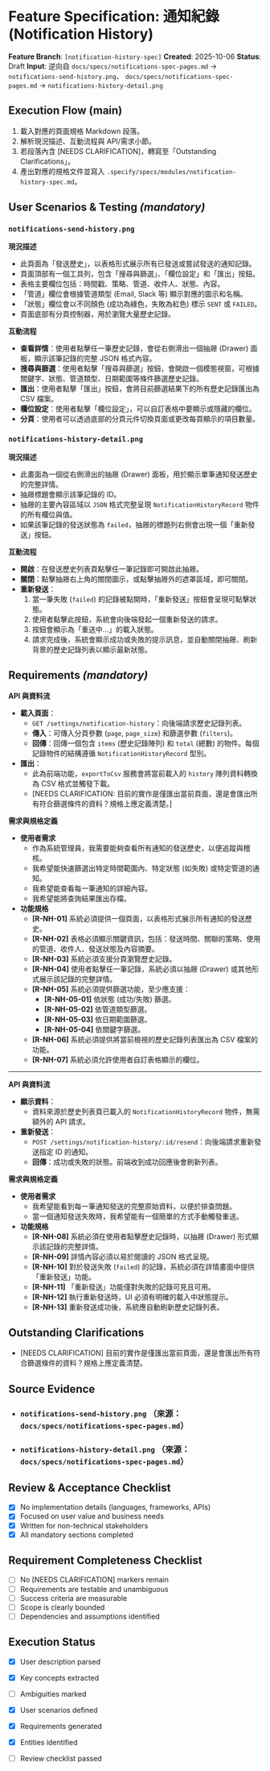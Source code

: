 # Feature Specification: 通知紀錄 (Notification History)

**Feature Branch**: `[notification-history-spec]`
**Created**: 2025-10-06
**Status**: Draft
**Input**: 逆向自 `docs/specs/notifications-spec-pages.md` → ``notifications-send-history.png``、 `docs/specs/notifications-spec-pages.md` → ``notifications-history-detail.png``

## Execution Flow (main)
1. 載入對應的頁面規格 Markdown 段落。
2. 解析現況描述、互動流程與 API/需求小節。
3. 若段落內含 [NEEDS CLARIFICATION]，轉寫至「Outstanding Clarifications」。
4. 產出對應的規格文件並寫入 `.specify/specs/modules/notification-history-spec.md`。

## User Scenarios & Testing *(mandatory)*
### `notifications-send-history.png`

**現況描述**
- 此頁面為「發送歷史」，以表格形式展示所有已發送或嘗試發送的通知記錄。
- 頁面頂部有一個工具列，包含「搜尋與篩選」、「欄位設定」和「匯出」按鈕。
- 表格主要欄位包括：時間戳、策略、管道、收件人、狀態、內容。
- 「管道」欄位會根據管道類型 (Email, Slack 等) 顯示對應的圖示和名稱。
- 「狀態」欄位會以不同顏色 (成功為綠色，失敗為紅色) 標示 `SENT` 或 `FAILED`。
- 頁面底部有分頁控制器，用於瀏覽大量歷史記錄。

**互動流程**
- **查看詳情**：使用者點擊任一筆歷史記錄，會從右側滑出一個抽屜 (Drawer) 面板，顯示該筆記錄的完整 JSON 格式內容。
- **搜尋與篩選**：使用者點擊「搜尋與篩選」按鈕，會開啟一個模態視窗，可根據關鍵字、狀態、管道類型、日期範圍等條件篩選歷史記錄。
- **匯出**：使用者點擊「匯出」按鈕，會將目前篩選結果下的所有歷史記錄匯出為 CSV 檔案。
- **欄位設定**：使用者點擊「欄位設定」，可以自訂表格中要顯示或隱藏的欄位。
- **分頁**：使用者可以透過底部的分頁元件切換頁面或更改每頁顯示的項目數量。

### `notifications-history-detail.png`

**現況描述**
- 此畫面為一個從右側滑出的抽屜 (Drawer) 面板，用於顯示單筆通知發送歷史的完整詳情。
- 抽屜標題會顯示該筆記錄的 ID。
- 抽屜的主要內容區域以 `JSON` 格式完整呈現 `NotificationHistoryRecord` 物件的所有欄位與值。
- 如果該筆記錄的發送狀態為 `failed`，抽屜的標題列右側會出現一個「重新發送」按鈕。

**互動流程**
- **開啟**：在發送歷史列表頁點擊任一筆記錄即可開啟此抽屜。
- **關閉**：點擊抽屜右上角的關閉圖示，或點擊抽屜外的遮罩區域，即可關閉。
- **重新發送**：
    1. 當一筆失敗 (`failed`) 的記錄被點開時，「重新發送」按鈕會呈現可點擊狀態。
    2. 使用者點擊此按鈕，系統會向後端發起一個重新發送的請求。
    3. 按鈕會顯示為「重送中...」的載入狀態。
    4. 請求完成後，系統會顯示成功或失敗的提示訊息，並自動關閉抽屜、刷新背景的歷史記錄列表以顯示最新狀態。

## Requirements *(mandatory)*
**API 與資料流**
- **載入頁面**：
    - `GET /settings/notification-history`：向後端請求歷史記錄列表。
    - **傳入**：可傳入分頁參數 (`page`, `page_size`) 和篩選參數 (`filters`)。
    - **回傳**：回傳一個包含 `items` (歷史記錄陣列) 和 `total` (總數) 的物件。每個記錄物件的結構遵循 `NotificationHistoryRecord` 型別。
- **匯出**：
    - 此為前端功能，`exportToCsv` 服務會將當前載入的 `history` 陣列資料轉換為 CSV 格式並觸發下載。
    - [NEEDS CLARIFICATION: 目前的實作是僅匯出當前頁面，還是會匯出所有符合篩選條件的資料？規格上應定義清楚。]

**需求與規格定義**
- **使用者需求**
    - 作為系統管理員，我需要能夠查看所有通知的發送歷史，以便追蹤與稽核。
    - 我希望能快速篩選出特定時間範圍內、特定狀態 (如失敗) 或特定管道的通知。
    - 我希望能查看每一筆通知的詳細內容。
    - 我希望能將查詢結果匯出存檔。
- **功能規格**
    - **[R-NH-01]** 系統必須提供一個頁面，以表格形式展示所有通知的發送歷史。
    - **[R-NH-02]** 表格必須顯示關鍵資訊，包括：發送時間、關聯的策略、使用的管道、收件人、發送狀態及內容摘要。
    - **[R-NH-03]** 系統必須支援分頁瀏覽歷史記錄。
    - **[R-NH-04]** 使用者點擊任一筆記錄，系統必須以抽屜 (Drawer) 或其他形式展示該記錄的完整詳情。
    - **[R-NH-05]** 系統必須提供篩選功能，至少應支援：
        - **[R-NH-05-01]** 依狀態 (成功/失敗) 篩選。
        - **[R-NH-05-02]** 依管道類型篩選。
        - **[R-NH-05-03]** 依日期範圍篩選。
        - **[R-NH-05-04]** 依關鍵字篩選。
    - **[R-NH-06]** 系統必須提供將當前檢視的歷史記錄列表匯出為 CSV 檔案的功能。
    - **[R-NH-07]** 系統必須允許使用者自訂表格顯示的欄位。

---

**API 與資料流**
- **顯示資料**：
    - 資料來源於歷史列表頁已載入的 `NotificationHistoryRecord` 物件，無需額外的 API 請求。
- **重新發送**：
    - `POST /settings/notification-history/:id/resend`：向後端請求重新發送指定 ID 的通知。
    - **回傳**：成功或失敗的狀態。前端收到成功回應後會刷新列表。

**需求與規格定義**
- **使用者需求**
    - 我希望能看到每一筆通知發送的完整原始資料，以便於排查問題。
    - 當一個通知發送失敗時，我希望能有一個簡單的方式手動觸發重送。
- **功能規格**
    - **[R-NH-08]** 系統必須在使用者點擊歷史記錄時，以抽屜 (Drawer) 形式顯示該記錄的完整詳情。
    - **[R-NH-09]** 詳情內容必須以易於閱讀的 JSON 格式呈現。
    - **[R-NH-10]** 對於發送失敗 (`failed`) 的記錄，系統必須在詳情畫面中提供「重新發送」功能。
    - **[R-NH-11]** 「重新發送」功能僅對失敗的記錄可見且可用。
    - **[R-NH-12]** 執行重新發送時，UI 必須有明確的載入中狀態提示。
    - **[R-NH-13]** 重新發送成功後，系統應自動刷新歷史記錄列表。

## Outstanding Clarifications
- [NEEDS CLARIFICATION] 目前的實作是僅匯出當前頁面，還是會匯出所有符合篩選條件的資料？規格上應定義清楚。

## Source Evidence
- ### `notifications-send-history.png` （來源：`docs/specs/notifications-spec-pages.md`）
- ### `notifications-history-detail.png` （來源：`docs/specs/notifications-spec-pages.md`）

## Review & Acceptance Checklist
- [x] No implementation details (languages, frameworks, APIs)
- [x] Focused on user value and business needs
- [x] Written for non-technical stakeholders
- [x] All mandatory sections completed

## Requirement Completeness Checklist
- [ ] No [NEEDS CLARIFICATION] markers remain
- [ ] Requirements are testable and unambiguous
- [ ] Success criteria are measurable
- [ ] Scope is clearly bounded
- [ ] Dependencies and assumptions identified

## Execution Status
- [x] User description parsed
- [x] Key concepts extracted
- [ ] Ambiguities marked
- [x] User scenarios defined
- [x] Requirements generated
- [x] Entities identified
- [ ] Review checklist passed

